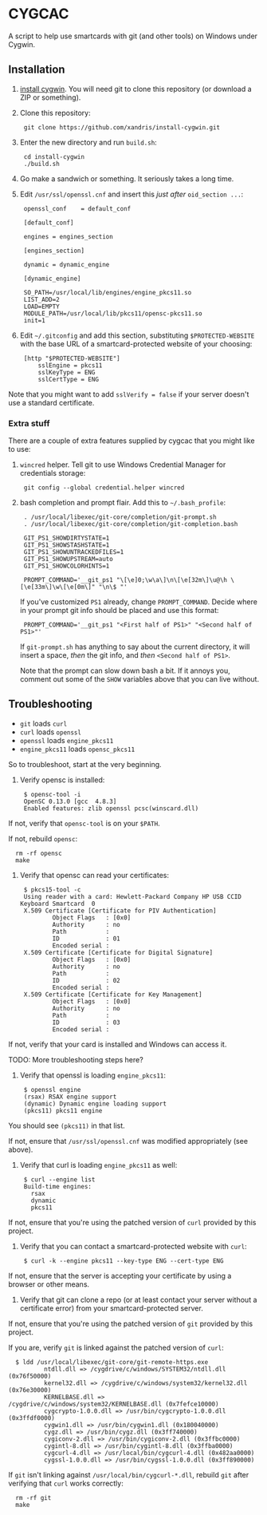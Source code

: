 # CYGCAC

A script to help use smartcards with git (and other tools) on Windows under Cygwin.

## Installation

1. [install cygwin](https://github.com/xandris/install-cygwin). You will need git to clone this repository (or download a ZIP or something).

1. Clone this repository:

        git clone https://github.com/xandris/install-cygwin.git

1. Enter the new directory and run `build.sh`:

        cd install-cygwin
        ./build.sh

1. Go make a sandwich or something. It seriously takes a long time.

1. Edit `/usr/ssl/openssl.cnf` and insert this _just after_ `oid_section ...`:

        openssl_conf    = default_conf

        [default_conf]
  
        engines = engines_section

        [engines_section]

        dynamic = dynamic_engine
       
        [dynamic_engine]

        SO_PATH=/usr/local/lib/engines/engine_pkcs11.so
        LIST_ADD=2
        LOAD=EMPTY
        MODULE_PATH=/usr/local/lib/pkcs11/opensc-pkcs11.so
        init=1

1. Edit `~/.gitconfig` and add this section, substituting `$PROTECTED-WEBSITE` with the base URL of a smartcard-protected website of your choosing:

        [http "$PROTECTED-WEBSITE"]
            sslEngine = pkcs11
            sslKeyType = ENG
            sslCertType = ENG

  Note that you might want to add `sslVerify = false` if your server doesn't use a standard certificate.

### Extra stuff

There are a couple of extra features supplied by cygcac that you might like to use:

1. `wincred` helper. Tell git to use Windows Credential Manager for credentials storage:

        git config --global credential.helper wincred

1. bash completion and prompt flair. Add this to `~/.bash_profile`:

        . /usr/local/libexec/git-core/completion/git-prompt.sh
        . /usr/local/libexec/git-core/completion/git-completion.bash

        GIT_PS1_SHOWDIRTYSTATE=1 
        GIT_PS1_SHOWSTASHSTATE=1
        GIT_PS1_SHOWUNTRACKEDFILES=1
        GIT_PS1_SHOWUPSTREAM=auto  
        GIT_PS1_SHOWCOLORHINTS=1

        PROMPT_COMMAND='__git_ps1 "\[\e]0;\w\a\]\n\[\e[32m\]\u@\h \[\e[33m\]\w\[\e[0m\]" "\n\$ "'

   If you've customized `PS1` already, change `PROMPT_COMMAND`. Decide where in your prompt git info should be placed and use this format:

        PROMPT_COMMAND='__git_ps1 "<First half of PS1>" "<Second half of PS1>"'

   If `git-prompt.sh` has anything to say about the current directory, it will insert a space, _then_ the git info, and _then_ `<Second half of PS1>`.

   Note that the prompt can slow down bash a bit. If it annoys you, comment out some of the `SHOW` variables above that you can live without.

## Troubleshooting

* `git` loads `curl`
* `curl` loads `openssl`
* `openssl` loads `engine_pkcs11`
* `engine_pkcs11` loads `opensc_pkcs11`

So to troubleshoot, start at the very beginning.

1. Verify opensc is installed:

        $ opensc-tool -i
        OpenSC 0.13.0 [gcc  4.8.3]
        Enabled features: zlib openssl pcsc(winscard.dll)

  If not, verify that `opensc-tool` is on your `$PATH`.

  If not, rebuild `opensc`:

      rm -rf opensc
      make

1. Verify that opensc can read your certificates:

        $ pkcs15-tool -c
        Using reader with a card: Hewlett-Packard Company HP USB CCID Keyboard Smartcard  0
        X.509 Certificate [Certificate for PIV Authentication]
                Object Flags   : [0x0]
                Authority      : no
                Path           :
                ID             : 01
                Encoded serial :
        X.509 Certificate [Certificate for Digital Signature]
                Object Flags   : [0x0]
                Authority      : no
                Path           :
                ID             : 02
                Encoded serial :
        X.509 Certificate [Certificate for Key Management]
                Object Flags   : [0x0]
                Authority      : no
                Path           :
                ID             : 03
                Encoded serial :

  If not, verify that your card is installed and Windows can access it.

  TODO: More troubleshooting steps here?

1. Verify that openssl is loading `engine_pkcs11`:

        $ openssl engine
        (rsax) RSAX engine support
        (dynamic) Dynamic engine loading support
        (pkcs11) pkcs11 engine

  You should see `(pkcs11)` in that list.

  If not, ensure that `/usr/ssl/openssl.cnf` was modified appropriately (see above).

1. Verify that curl is loading `engine_pkcs11` as well:

        $ curl --engine list
        Build-time engines:
          rsax
          dynamic
          pkcs11

  If not, ensure that you're using the patched version of `curl` provided by this project.

1. Verify that you can contact a smartcard-protected website with `curl`:

        $ curl -k --engine pkcs11 --key-type ENG --cert-type ENG

  If not, ensure that the server is accepting your certificate by using a browser or other means.

1. Verify that git can clone a repo (or at least contact your server without a certificate error) from your smartcard-protected server.

  If not, ensure that you're using the patched version of `git` provided by this project.

  If you are, verify `git` is linked against the patched version of `curl`:

      $ ldd /usr/local/libexec/git-core/git-remote-https.exe
              ntdll.dll => /cygdrive/c/windows/SYSTEM32/ntdll.dll (0x76f50000)
              kernel32.dll => /cygdrive/c/windows/system32/kernel32.dll (0x76e30000)
              KERNELBASE.dll => /cygdrive/c/windows/system32/KERNELBASE.dll (0x7fefce10000)
              cygcrypto-1.0.0.dll => /usr/bin/cygcrypto-1.0.0.dll (0x3ffdf0000)
              cygwin1.dll => /usr/bin/cygwin1.dll (0x180040000)
              cygz.dll => /usr/bin/cygz.dll (0x3ff740000)
              cygiconv-2.dll => /usr/bin/cygiconv-2.dll (0x3ffbc0000)
              cygintl-8.dll => /usr/bin/cygintl-8.dll (0x3ffba0000)
              cygcurl-4.dll => /usr/local/bin/cygcurl-4.dll (0x482aa0000)
              cygssl-1.0.0.dll => /usr/bin/cygssl-1.0.0.dll (0x3ff890000)

  If `git` isn't linking against `/usr/local/bin/cygcurl-*.dll`, rebuild `git` after verifying that `curl` works correctly:

      rm -rf git
      make
